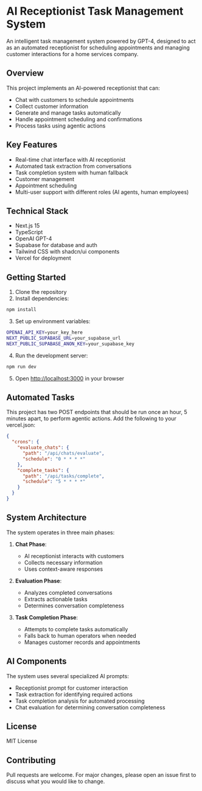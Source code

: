 # AI Receptionist Task Management System

An intelligent task management system powered by GPT-4, designed to act as an automated receptionist for scheduling appointments and managing customer interactions for a home services company.

## Overview

This project implements an AI-powered receptionist that can:
- Chat with customers to schedule appointments
- Collect customer information
- Generate and manage tasks automatically
- Handle appointment scheduling and confirmations
- Process tasks using agentic actions

## Key Features

- Real-time chat interface with AI receptionist
- Automated task extraction from conversations
- Task completion system with human fallback
- Customer management
- Appointment scheduling
- Multi-user support with different roles (AI agents, human employees)

## Technical Stack

- Next.js 15
- TypeScript
- OpenAI GPT-4
- Supabase for database and auth
- Tailwind CSS with shadcn/ui components
- Vercel for deployment

## Getting Started

1. Clone the repository
2. Install dependencies:

```bash
npm install
```

3. Set up environment variables:

```bash
OPENAI_API_KEY=your_key_here
NEXT_PUBLIC_SUPABASE_URL=your_supabase_url
NEXT_PUBLIC_SUPABASE_ANON_KEY=your_supabase_key
```

4. Run the development server:
```bash
npm run dev
```

5. Open [http://localhost:3000](http://localhost:3000) in your browser

## Automated Tasks

This project has two POST endpoints that should be run once an hour, 5 minutes apart, to perform agentic actions. Add the following to your vercel.json:

```json
{
  "crons": {
    "evaluate_chats": {
      "path": "/api/chats/evaluate",
      "schedule": "0 * * * *"
    },
    "complete_tasks": {
      "path": "/api/tasks/complete",
      "schedule": "5 * * * *"
    }
  }
}
```

## System Architecture

The system operates in three main phases:

1. **Chat Phase**: 
   - AI receptionist interacts with customers
   - Collects necessary information
   - Uses context-aware responses

2. **Evaluation Phase**: 
   - Analyzes completed conversations
   - Extracts actionable tasks
   - Determines conversation completeness

3. **Task Completion Phase**:
   - Attempts to complete tasks automatically
   - Falls back to human operators when needed
   - Manages customer records and appointments

## AI Components

The system uses several specialized AI prompts:
- Receptionist prompt for customer interaction
- Task extraction for identifying required actions
- Task completion analysis for automated processing
- Chat evaluation for determining conversation completeness

## License

MIT License

## Contributing

Pull requests are welcome. For major changes, please open an issue first to discuss what you would like to change.